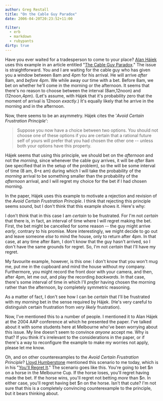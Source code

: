 ```yaml
---
author: Greg Restall
title: "On the Cable Guy Paradox"
date: 2006-04-20T20:23:52+11:00

filter:
  - erb
  - markdown
  - rubypants
dirty: true
---
```


Have you ever waited for a tradesperson to come to your place? [Alan H&aacute;jek](http://philrsss.anu.edu.au/people-defaults/alanh/index.php3) uses this example in an article entitled "[The Cable Guy Paradox](http://www.citeulike.org/user/greg_restall/article/591815)."  The issue is straightforward.  You and I are waiting for the cable guy who has given you a window between 8am and 4pm for his arrival.  He will arrive *after* 8am, and *before* 4pm.  We while away our time with a bet.  Before 8am, we bet on whether he'll come in the morning or the afternoon.  It seems that there's no reason to choose between the interval (8am,12noon) and (12noon,4pm).  (Let's assume, with H&aacute;jek that it's probability zero that the moment of arrival is 12noon *exactly*.)  It's equally likely that he arrive in the morning and in the afternoon.

Now, there seems to be an asymmetry.  H&aacute;jek cites the '*Avoid Certain Frustration Principle*':

>Suppose you now have a choice between two options. You should not choose one of these options if you are certain that a rational future self of yours will prefer that you had chosen the other one -- unless both your options have this property. 

H&aacute;jek seems that using this principle, we should bet on the *afternoon* and not the *morning*, since whenever the cable guy arrives, it will be *after* 8am (we specified that in the setup of the problem), so the will be some interval of time (8 am, 8+&#x03B5; am) during which I will take the probability of the *morning* arrival to be something smaller than the probability of the *afternoon* arrival, and I will regret my choice for the bet if I had chosen morning.

In the paper, H&aacute;jek uses this example to motivate a rejection and revision of the *Avoid Certain Frustration Principle*.  I think that rejecting this principle seems sound, but I don't think that this example shows it.  Here's why:

I don't think that in this case I am *certain* to be frustrated.  For I'm not *certain* that there is, in fact, an interval of time where I will regret making the bet.  First, the bet might be cancelled for some reason -- the guy might arrive _early_, contrary to his promise.  More interestingly, we might decide to go out and leave someone *else* to mind the house, only to return after 4pm.  In that case, at any time after 8am, I don't know that the guy hasn't arrived, so I don't have the same grounds for regret.  So, I'm not *certain* that I'll have my regret.  

My favourite example, however, is this one: I don't know that you won't mug me, put me in the cupboard and mind the house without my company.  Furthermore, you might record the front door with your camera, and then, after 4pm, let me out, and play the recording *backwards*.  In that case, there's some interval of time in which I'll *prefer* having chosen the morning rather than the afternoon, by completely symmetric reasoning.

As a matter of fact, I don't see how I can be *certain* that I'll be frustrated with my *morning* bet in the sense required by H&aacute;jek.  (He's very careful to distinguish certain frustration from *very likely* frustration).  

Now, I've mentioned this to a number of people.  I mentioned it to Alan H&aacute;jek at the 2004 AAP conference at which he presented the paper.  I've talked about it with some students here at Melbourne who've been worrying about this issue.  My line doesn't seem to convince *anyone* accept me.  Why is that? If you think it's irrelevant to the considerations in the paper, or if there's a way to reconfigure the example to make my worries not apply, please let me know.  

Oh, and on other counterexamples to the *Avoid Certain Frustration Principle*?  [Lloyd Humberstone](http://www.arts.monash.edu.au/phil/department/humberstone/) mentioned this scenario to me today, which is in his "[You'll Regret It](http://www.citeulike.org/user/greg_restall/article/591843)."  The scenario goes like this.  You're going to bet $*n* on a horse in the Melbourne Cup.  If the horse loses, you'll regret having made the bet.  If the horse wins, you'll regret not betting *more* than $*n*.  In either case, you'll regret having bet $*n* on the horse.  Isn't that cute? I'm not sure that this is a completely convincing counterexample to the principle, but it bears thinking about.